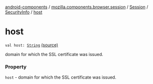 [android-components](../../../index.md) / [mozilla.components.browser.session](../../index.md) / [Session](../index.md) / [SecurityInfo](index.md) / [host](./host.md)

# host

`val host: `[`String`](https://kotlinlang.org/api/latest/jvm/stdlib/kotlin/-string/index.html) [(source)](https://github.com/mozilla-mobile/android-components/blob/master/components/browser/session/src/main/java/mozilla/components/browser/session/Session.kt#L99)

domain for which the SSL certificate was issued.

### Property

`host` - domain for which the SSL certificate was issued.